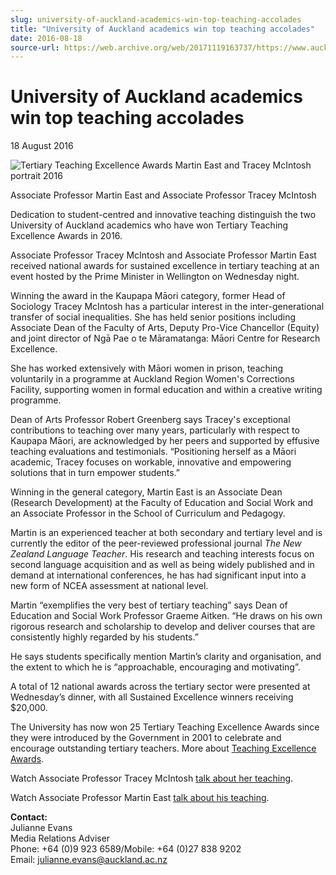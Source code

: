 ```yaml
---
slug: university-of-auckland-academics-win-top-teaching-accolades
title: "University of Auckland academics win top teaching accolades"
date: 2016-08-18
source-url: https://web.archive.org/web/20171119163737/https://www.auckland.ac.nz/en/about/news-events-and-notices/news/news-2016/08/university-of-auckland-academics-win-top-teaching-accolades.html
---
```

University of Auckland academics win top teaching accolades
===========================================================

18 August 2016

![Tertiary Teaching Excellence Awards Martin East and Tracey McIntosh portrait 2016](https://www.auckland.ac.nz/en/about/news-events-and-notices/news/news-2016/08/university-of-auckland-academics-win-top-teaching-accolades/_jcr_content/par/textimage/image.img.jpg/1471578482900.jpg "Tertiary Teaching Excellence Awards Martin East and Tracey McIntosh portrait 2016")

Associate Professor Martin East and Associate Professor Tracey McIntosh

Dedication to student-centred and innovative teaching distinguish the two University of Auckland academics who have won Tertiary Teaching Excellence Awards in 2016.

Associate Professor Tracey McIntosh and Associate Professor Martin East received national awards for sustained excellence in tertiary teaching at an event hosted by the Prime Minister in Wellington on Wednesday night.

Winning the award in the Kaupapa Māori category, former Head of Sociology Tracey McIntosh has a particular interest in the inter-generational transfer of social inequalities. She has held senior positions including Associate Dean of the Faculty of Arts, Deputy Pro-Vice Chancellor (Equity) and joint director of Ngā Pae o te Māramatanga: Māori Centre for Research Excellence.

She has worked extensively with Māori women in prison, teaching voluntarily in a programme at Auckland Region Women's Corrections Facility, supporting women in formal education and within a creative writing programme.

Dean of Arts Professor Robert Greenberg says Tracey's exceptional contributions to teaching over many years, particularly with respect to Kaupapa Māori, are acknowledged by her peers and supported by effusive teaching evaluations and testimonials. “Positioning herself as a Māori academic, Tracey focuses on workable, innovative and empowering solutions that in turn empower students.”

Winning in the general category, Martin East is an Associate Dean (Research Development) at the Faculty of Education and Social Work and an Associate Professor in the School of Curriculum and Pedagogy.

Martin is an experienced teacher at both secondary and tertiary level and is currently the editor of the peer-reviewed professional journal _The New Zealand Language Teacher_. His research and teaching interests focus on second language acquisition and as well as being widely published and in demand at international conferences, he has had significant input into a new form of NCEA assessment at national level.

Martin “exemplifies the very best of tertiary teaching” says Dean of Education and Social Work Professor Graeme Aitken. “He draws on his own rigorous research and scholarship to develop and deliver courses that are consistently highly regarded by his students.”

He says students specifically mention Martin’s clarity and organisation, and the extent to which he is “approachable, encouraging and motivating”.

A total of 12 national awards across the tertiary sector were presented at Wednesday’s dinner, with all Sustained Excellence winners receiving $20,000.

The University has now won 25 Tertiary Teaching Excellence Awards since they were introduced by the Government in 2001 to celebrate and encourage outstanding tertiary teachers. More about [Teaching Excellence Awards](http://www.auckland.ac.nz/excellence).

Watch Associate Professor Tracey McIntosh [talk about her teaching](https://akoaotearoa.ac.nz/ako-aotearoa/ako-aotearoa/resources/pages/associate-professor-tracey-mcintosh-citation-tertiary-teaching-excellence-awards-2016#video).

Watch Associate Professor Martin East [talk about his teaching](https://akoaotearoa.ac.nz/ako-aotearoa/ako-aotearoa/resources/pages/associate-professor-martin-east-citation-tertiary-teaching-excellence-awards-2016#video).  

**Contact:**  
Julianne Evans  
Media Relations Adviser  
Phone: +64 (0)9 923 6589/Mobile: +64 (0)27 838 9202  
Email: [julianne.evans@auckland.ac.nz](mailto:julianne.evans@auckland.ac.nz)